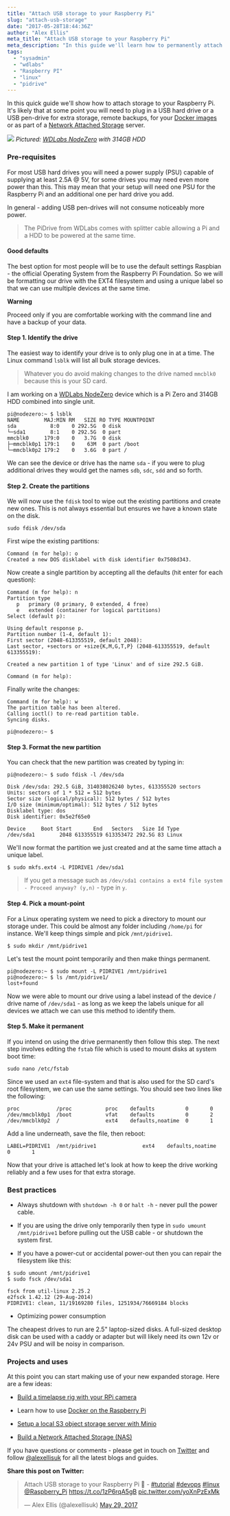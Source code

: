 ```yaml
---
title: "Attach USB storage to your Raspberry Pi"
slug: "attach-usb-storage"
date: "2017-05-28T18:44:36Z"
author: "Alex Ellis"
meta_title: "Attach USB storage to your Raspberry Pi"
meta_description: "In this guide we'll learn how to permanently attach USB storage to your Raspberry Pi. We'll then look at some neat projects and uses for the extra space"
tags:
  - "sysadmin"
  - "wdlabs"
  - "Raspberry PI"
  - "linux"
  - "pidrive"
---
```


In this quick guide we'll show how to attach storage to your Raspberry Pi. It's likely that at some point you will need to plug in a USB hard drive or a USB pen-drive for extra storage, remote backups, for your [Docker images](http://blog.alexellis.io/tag/docker/) or as part of a [Network Attached Storage](http://blog.alexellis.io/hardened-raspberry-pi-nas/) server.

![](/content/images/2017/05/IMG_20170528_174729_.jpg)
*Pictured: [WDLabs NodeZero](https://www.wdc.com/products/wdlabs/wd-pidrive-node-zero.html) with 314GB HDD*

### Pre-requisites

For most USB hard drives you will need a power supply (PSU) capable of supplying at least 2.5A @ 5V, for some drives you may need even more power than this. This may mean that your setup will need one PSU for the Raspberry Pi and an additional one per hard drive you add.

In general - adding USB pen-drives will not consume noticeably more power.

> The PiDrive from WDLabs comes with splitter cable allowing a Pi and a HDD to be powered at the same time.

#### Good defaults

The best option for most people will be to use the default settings Raspbian - the official Operating System from the Raspberry Pi Foundation. So we will be formatting our drive with the EXT4 filesystem and using a unique label so that we can use multiple devices at the same time.

**Warning**

Proceed only if you are comfortable working with the command line and have a backup of your data.

#### Step 1. Identify the drive

The easiest way to identify your drive is to only plug one in at a time. The Linux command `lsblk` will list all bulk storage devices.

> Whatever you do avoid making changes to the drive named `mmcblk0` because this is your SD card.

I am working on a [WDLabs NodeZero](https://www.wdc.com/products/wdlabs/wd-pidrive-node-zero.html) device which is a Pi Zero and 314GB HDD combined into  single unit.

```
pi@nodezero:~ $ lsblk
NAME        MAJ:MIN RM   SIZE RO TYPE MOUNTPOINT
sda           8:0    0 292.5G  0 disk 
└─sda1        8:1    0 292.5G  0 part 
mmcblk0     179:0    0   3.7G  0 disk 
├─mmcblk0p1 179:1    0    63M  0 part /boot
└─mmcblk0p2 179:2    0   3.6G  0 part /
```

We can see the device or drive has the name `sda` - if you were to plug additional drives they would get the names `sdb`, `sdc`, `sdd` and so forth.

#### Step 2. Create the partitions

We will now use the `fdisk` tool to wipe out the existing partitions and create new ones. This is not always essential but ensures we have a known state on the disk.

```
sudo fdisk /dev/sda
```

First wipe the existing partitions:

```
Command (m for help): o
Created a new DOS disklabel with disk identifier 0x7508d343.
```

Now create a single partition by accepting all the defaults (hit enter for each question):

```
Command (m for help): n
Partition type
   p   primary (0 primary, 0 extended, 4 free)
   e   extended (container for logical partitions)
Select (default p): 

Using default response p.
Partition number (1-4, default 1): 
First sector (2048-613355519, default 2048): 
Last sector, +sectors or +size{K,M,G,T,P} (2048-613355519, default 613355519): 

Created a new partition 1 of type 'Linux' and of size 292.5 GiB.

Command (m for help): 
```

Finally write the changes:

```
Command (m for help): w
The partition table has been altered.
Calling ioctl() to re-read partition table.
Syncing disks.

pi@nodezero:~ $ 
```

#### Step 3. Format the new partition

You can check that the new partition was created by typing in:

```
pi@nodezero:~ $ sudo fdisk -l /dev/sda

Disk /dev/sda: 292.5 GiB, 314038026240 bytes, 613355520 sectors
Units: sectors of 1 * 512 = 512 bytes
Sector size (logical/physical): 512 bytes / 512 bytes
I/O size (minimum/optimal): 512 bytes / 512 bytes
Disklabel type: dos
Disk identifier: 0x5e2f65e0

Device     Boot Start       End   Sectors   Size Id Type
/dev/sda1        2048 613355519 613353472 292.5G 83 Linux
```

We'll now format the partition we just created and at the same time attach a unique label.

```
$ sudo mkfs.ext4 -L PIDRIVE1 /dev/sda1
```

> If you get a message such as `/dev/sda1 contains a ext4 file system - Proceed anyway? (y,n)` - type in `y`.

#### Step 4. Pick a mount-point

For a Linux operating system we need to pick a directory to mount our storage under. This could be almost any folder including `/home/pi` for instance. We'll keep things simple and pick `/mnt/pidrive1`.

```
$ sudo mkdir /mnt/pidrive1
```

Let's test the mount point temporarily and then make things permanent.

```
pi@nodezero:~ $ sudo mount -L PIDRIVE1 /mnt/pidrive1
pi@nodezero:~ $ ls /mnt/pidrive1/
lost+found
```

Now we were able to mount our drive using a label instead of the device / drive name of `/dev/sda1` - as long as we keep the labels unique for all devices we attach we can use this method to identify them.

#### Step 5. Make it permanent

If you intend on using the drive permanently then follow this step. The next step involves editing the `fstab` file which is used to mount disks at system boot time:

```
sudo nano /etc/fstab
```

Since we used an `ext4` file-system and that is also used for the SD card's root filesystem, we can use the same settings. You should see two lines like the following:

```
proc            /proc           proc    defaults          0       0
/dev/mmcblk0p1  /boot           vfat    defaults          0       2
/dev/mmcblk0p2  /               ext4    defaults,noatime  0       1
```

Add a line underneath, save the file, then reboot:

```
LABEL=PIDRIVE1  /mnt/pidrive1               ext4    defaults,noatime  0       1
```

Now that your drive is attached let's look at how to keep the drive working reliably and a few uses for that extra storage.


### Best practices

* Always shutdown with `shutdown -h 0` or `halt -h` - never pull the power cable.

* If you are using the drive only temporarily then type in `sudo umount /mnt/pidrive1` before pulling out the USB cable - or shutdown the system first.

* If you have a power-cut or accidental power-out then you can repair the filesystem like this:

``` 
$ sudo umount /mnt/pidrive1
$ sudo fsck /dev/sda1

fsck from util-linux 2.25.2
e2fsck 1.42.12 (29-Aug-2014)
PIDRIVE1: clean, 11/19169280 files, 1251934/76669184 blocks
```

* Optimizing power consumption

The cheapest drives to run are 2.5" laptop-sized disks. A full-sized desktop disk can be used with a caddy or adapter but will likely need its own 12v or 24v PSU and will be noisy in comparison.

### Projects and uses

At this point you can start making use of your new expanded storage. Here are a few ideas:

* [Build a timelapse rig with your RPi camera](http://blog.alexellis.io/tag/picamera/)

* Learn how to use [Docker on the Raspberry Pi](http://blog.alexellis.io/tag/docker/)

* [Setup a local S3 object storage server with Minio](http://blog.alexellis.io/meet-minio/)

* [Build a Network Attached Storage (NAS)](http://blog.alexellis.io/hardened-raspberry-pi-nas/)

If you have questions or comments - please get in touch on [Twitter](https://twitter.com/alexellisuk/) and follow [@alexellisuk](https://twitter.com/alexellisuk/) for all the latest blogs and guides.

**Share this post on Twitter:**

<blockquote class="twitter-tweet" data-cards="hidden" data-lang="en"><p lang="en" dir="ltr">Attach USB storage to your Raspberry Pi 💾 - <a href="https://twitter.com/hashtag/tutorial?src=hash">#tutorial</a> <a href="https://twitter.com/hashtag/devops?src=hash">#devops</a> <a href="https://twitter.com/hashtag/linux?src=hash">#linux</a> <a href="https://twitter.com/Raspberry_Pi">@Raspberry_Pi</a> <a href="https://t.co/1zP6rqA5gB">https://t.co/1zP6rqA5gB</a> <a href="https://t.co/yoXnPzExMk">pic.twitter.com/yoXnPzExMk</a></p>&mdash; Alex Ellis (@alexellisuk) <a href="https://twitter.com/alexellisuk/status/869185749144522752">May 29, 2017</a></blockquote> <script async src="//platform.twitter.com/widgets.js" charset="utf-8"></script>